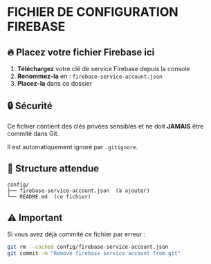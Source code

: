 # FICHIER DE CONFIGURATION FIREBASE

## 🔥 Placez votre fichier Firebase ici

1. **Téléchargez** votre clé de service Firebase depuis la console
2. **Renommez-la** en : `firebase-service-account.json`
3. **Placez-la** dans ce dossier

## 🔒 Sécurité

Ce fichier contient des clés privées sensibles et ne doit **JAMAIS** être commité dans Git.

Il est automatiquement ignoré par `.gitignore`.

## 📁 Structure attendue

```
config/
├── firebase-service-account.json  (à ajouter)
└── README.md  (ce fichier)
```

## ⚠️ Important

Si vous avez déjà commité ce fichier par erreur :

```bash
git rm --cached config/firebase-service-account.json
git commit -m "Remove firebase service account from git"
```